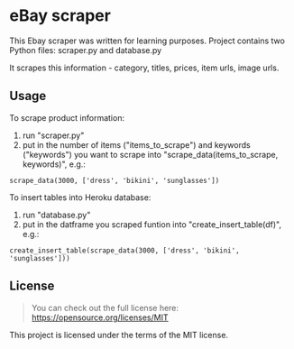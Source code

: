 # eBay scraper

This Ebay scraper was written for learning purposes.
Project contains two Python files: scraper.py and database.py

It scrapes this information - category, titles, prices, item urls, image urls.

## Usage
To scrape product information:
1) run "scraper.py"
3) put in the number of items ("items_to_scrape") and keywords ("keywords") you want to scrape into "scrape_data(items_to_scrape, keywords)", e.g.:


```
scrape_data(3000, ['dress', 'bikini', 'sunglasses'])
```

To insert tables into Heroku database:
1) run "database.py"
2) put in the datframe you scraped funtion into "create_insert_table(df)", e.g.:


```
create_insert_table(scrape_data(3000, ['dress', 'bikini', 'sunglasses']))
```

## License
> You can check out the full license here: https://opensource.org/licenses/MIT

This project is licensed under the terms of the MIT license.
